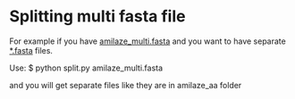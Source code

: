 Splitting multi fasta file
==========================

For example if you have [amilaze_multi.fasta](amilaze_multi.fasta) and you want to have separate [*.fasta](https://github.com/andrejpan/bioinformatic_documentation/tree/master/split_multiple_fasta_file/amilaze_aa) files.

Use:
$ python split.py amilaze_multi.fasta

and you will get separate files like they are in amilaze_aa folder

